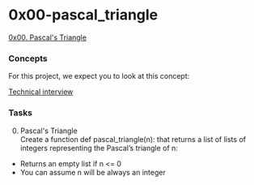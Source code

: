 # 0x00-pascal_triangle  
[0x00. Pascal's Triangle](https://intranet.alxswe.com/projects/1213)    

### Concepts
For this project, we expect you to look at this concept:

[Technical interview](https://intranet.alxswe.com/concepts/100005)  

### Tasks
0. Pascal's Triangle  
Create a function def pascal_triangle(n): that returns a list of lists of integers representing the Pascal’s triangle of n:  

  + Returns an empty list if n <= 0
  + You can assume n will be always an integer  
